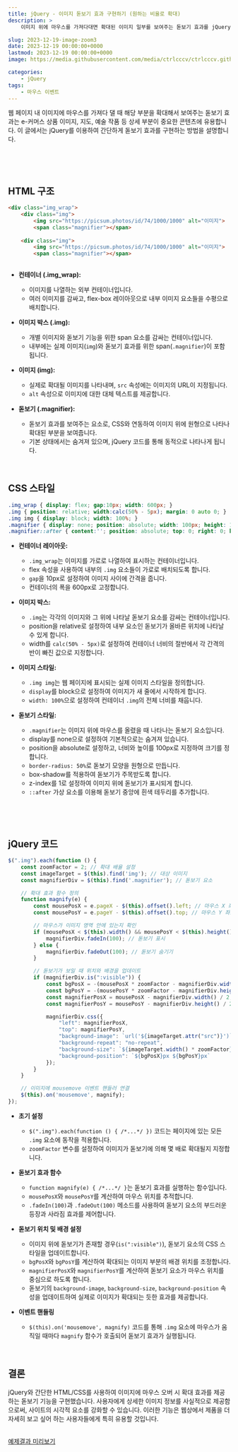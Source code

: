 ```yaml
---
title: jQuery - 이미지 돋보기 효과 구현하기 (원하는 비율로 확대)
description: >  
    이미지 위에 마우스를 가져다대면 확대된 이미지 일부를 보여주는 돋보기 효과를 jQuery를 통해 구현합니다. 사용자 지정 확대 배율을 적용하며, 이 효과를 통해 상세한 이미지 내용을 쉽게 확인할 수 있습니다.

slug: 2023-12-19-image-zoom3
date: 2023-12-19 00:00:00+0000
lastmod: 2023-12-19 00:00:00+0000
image: https://media.githubusercontent.com/media/ctrlcccv/ctrlcccv.github.io/master/assets/img/post/2023-12-19-image-zoom3.webp

categories:
    - jQuery
tags:
    - 마우스 이벤트
---
```

웹 페이지 내 이미지에 마우스를 가져다 댈 때 해당 부분을 확대해서 보여주는 돋보기 효과는 e-커머스 상품 이미지, 지도, 예술 작품 등 상세 부분이 중요한 콘텐츠에 유용합니다. 이 글에서는 jQuery를 이용하여 간단하게 돋보기 효과를 구현하는 방법을 설명합니다.    

<br>

<ins class="adsbygoogle"
     style="display:block; text-align:center;"
     data-ad-layout="in-article"
     data-ad-format="fluid"
     data-ad-client="ca-pub-8535540836842352"
     data-ad-slot="2974559225"></ins>
<script>
     (adsbygoogle = window.adsbygoogle || []).push({});
</script>


<br>

## HTML 구조

```html
<div class="img_wrap">
    <div class="img">
        <img src="https://picsum.photos/id/74/1000/1000" alt="이미지">
        <span class="magnifier"></span>
    
    <div class="img">
        <img src="https://picsum.photos/id/74/1000/1000" alt="이미지">
        <span class="magnifier"></span>
    

```
* **컨테이너 (.img_wrap):**
  * 이미지를 나열하는 외부 컨테이너입니다.
  * 여러 이미지를 감싸고, flex-box 레이아웃으로 내부 이미지 요소들을 수평으로 배치합니다.

* **이미지 박스 (.img):**
  * 개별 이미지와 돋보기 기능을 위한 span 요소를 감싸는 컨테이너입니다.
  * 내부에는 실제 이미지(`img`)와 돋보기 효과를 위한 span(`.magnifier`)이 포함됩니다.

* **이미지 (img):**
  * 실제로 확대될 이미지를 나타내며, `src` 속성에는 이미지의 URL이 지정됩니다.
  * `alt` 속성으로 이미지에 대한 대체 텍스트를 제공합니다.

* **돋보기 (.magnifier):**
  * 돋보기 효과를 보여주는 요소로, CSS와 연동하여 이미지 위에 원형으로 나타나 확대된 부분을 보여줍니다.
  * 기본 상태에서는 숨겨져 있으며, jQuery 코드를 통해 동적으로 나타나게 됩니다.  
<br>

## CSS 스타일
```css
.img_wrap { display: flex; gap:10px; width: 600px; } 
.img { position: relative; width:calc(50% - 5px); margin: 0 auto 0; } 
.img img { display: block; width: 100%; } 
.magnifier { display: none; position: absolute; width: 100px; height: 100px; border-radius: 50%; z-index: 1; box-shadow: 0 0 10px rgba(0, 0, 0, 0.3); } 
.magnifier::after { content:''; position: absolute; top: 0; right: 0; bottom: 0; left: 0; border: 4px solid #fff; border-radius: 50%; z-index: 2; } 
```
* **컨테이너 레이아웃:**
  * `.img_wrap`는 이미지를 가로로 나열하여 표시하는 컨테이너입니다.
  * flex 속성을 사용하여 내부의 `.img` 요소들이 가로로 배치되도록 합니다.
  * `gap`을 10px로 설정하여 이미지 사이에 간격을 줍니다.
  * 컨테이너의 폭을 600px로 고정합니다.

* **이미지 박스:**
  * `.img`는 각각의 이미지와 그 위에 나타날 돋보기 요소를 감싸는 컨테이너입니다.
  * position을 relative로 설정하여 내부 요소인 돋보기가 올바른 위치에 나타날 수 있게 합니다.
  * width를 `calc(50% - 5px)`로 설정하여 컨테이너 너비의 절반에서 각 간격의 반이 빠진 값으로 지정합니다.

* **이미지 스타일:**
  * `.img img`는 웹 페이지에 표시되는 실제 이미지 스타일을 정의합니다.
  * `display`를 block으로 설정하여 이미지가 새 줄에서 시작하게 합니다.
  * `width: 100%`으로 설정하여 컨테이너 `.img`의 전체 너비를 채웁니다.

* **돋보기 스타일:**
  * `.magnifier`는 이미지 위에 마우스를 올렸을 때 나타나는 돋보기 요소입니다.
  * display를 none으로 설정하여 기본적으로는 숨겨져 있습니다.
  * position을 absolute로 설정하고, 너비와 높이를 100px로 지정하여 크기를 정합니다.
  * `border-radius: 50%`로 돋보기 모양을 원형으로 만듭니다.
  * box-shadow를 적용하여 돋보기가 주목받도록 합니다.
  * z-index를 1로 설정하여 이미지 위에 돋보기가 표시되게 합니다.
  * `::after` 가상 요소를 이용해 돋보기 중앙에 흰색 테두리를 추가합니다.  


<br>

<ins class="adsbygoogle"
     style="display:block; text-align:center;"
     data-ad-layout="in-article"
     data-ad-format="fluid"
     data-ad-client="ca-pub-8535540836842352"
     data-ad-slot="2974559225"></ins>
<script>
     (adsbygoogle = window.adsbygoogle || []).push({});
</script>


<br>

## jQuery 코드
```js
$(".img").each(function () {
    const zoomFactor = 2; // 확대 배율 설정
    const imageTarget = $(this).find('img'); // 대상 이미지
    const magnifierDiv = $(this).find('.magnifier'); // 돋보기 요소

    // 확대 효과 함수 정의
    function magnify(e) {
        const mousePosX = e.pageX - $(this).offset().left; // 마우스 X 좌표
        const mousePosY = e.pageY - $(this).offset().top; // 마우스 Y 좌표

        // 마우스가 이미지 영역 안에 있는지 확인
        if (mousePosX < $(this).width() && mousePosY < $(this).height() && mousePosX > 0 && mousePosY > 0) {
            magnifierDiv.fadeIn(100); // 돋보기 표시
        } else {
            magnifierDiv.fadeOut(100); // 돋보기 숨기기
        }

        // 돋보기가 보일 때 위치와 배경을 업데이트
        if (magnifierDiv.is(":visible")) {
            const bgPosX = -(mousePosX * zoomFactor - magnifierDiv.width() / 2);
            const bgPosY = -(mousePosY * zoomFactor - magnifierDiv.height() / 2);
            const magnifierPosX = mousePosX - magnifierDiv.width() / 2;
            const magnifierPosY = mousePosY - magnifierDiv.height() / 2;

            magnifierDiv.css({
                "left": magnifierPosX,
                "top": magnifierPosY,
                "background-image": `url('${imageTarget.attr("src")}')`, // 배경 이미지 설정
                "background-repeat": "no-repeat",
                "background-size": `${imageTarget.width() * zoomFactor}px ${imageTarget.height() * zoomFactor}px`, // 배경 크기 설정
                "background-position": `${bgPosX}px ${bgPosY}px`
            });
        }
    }

    // 이미지에 mousemove 이벤트 핸들러 연결
    $(this).on('mousemove', magnify);
});
```
* **초기 설정**
  * `$(".img").each(function () { /*...*/ })` 코드는 페이지에 있는 모든 `.img` 요소에 동작을 적용합니다.
  * `zoomFactor` 변수를 설정하여 이미지가 돋보기에 의해 몇 배로 확대될지 지정합니다.
  
* **돋보기 효과 함수**
  * `function magnify(e) { /*...*/ }`는 돋보기 효과를 실행하는 함수입니다.
  * `mousePosX`와 `mousePosY`를 계산하여 마우스 위치를 추적합니다.
  * `.fadeIn(100)`과 `.fadeOut(100)` 메소드를 사용하여 돋보기 요소의 부드러운 등장과 사라짐 효과를 제어합니다.

* **돋보기 위치 및 배경 설정**
  * 이미지 위에 돋보기가 존재할 경우(`is(":visible")`), 돋보기 요소의 CSS 스타일을 업데이트합니다.
  * `bgPosX`와 `bgPosY`를 계산하여 확대되는 이미지 부분의 배경 위치를 조정합니다.
  * `magnifierPosX`와 `magnifierPosY`를 계산하여 돋보기 요소가 마우스 위치를 중심으로 하도록 합니다.
  * 돋보기의 `background-image`, `background-size`, `background-position` 속성을 업데이트하여 실제로 이미지가 확대되는 듯한 효과를 제공합니다.

* **이벤트 핸들링**
  * `$(this).on('mousemove', magnify)` 코드를 통해 `.img` 요소에 마우스가 움직일 때마다 `magnify` 함수가 호출되어 돋보기 효과가 실행됩니다.   
<br>


## 결론
jQuery와 간단한 HTML/CSS를 사용하여 이미지에 마우스 오버 시 확대 효과를 제공하는 돋보기 기능을 구현했습니다. 사용자에게 상세한 이미지 정보를 사실적으로 제공함으로써, 사이트의 시각적 요소를 강화할 수 있습니다. 이러한 기능은 웹상에서 제품을 더 자세히 보고 싶어 하는 사용자들에게 특히 유용할 것입니다.  
<br>

<div class="btn_wrap">
    <a target="_blank" href="https://ctrlcccv.github.io/ctrlcccv-demo/2023-12-19-image-zoom3/">예제결과 미리보기</a>
</div>

